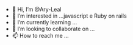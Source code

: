 - 👋 Hi, I’m @Ary-Leal
- 👀 I’m interested in ...javascript e Ruby on rails
- 🌱 I’m currently learning ...
- 💞️ I’m looking to collaborate on ...
- 📫 How to reach me ...

<!---
Ary-Leal/Ary-Leal is a ✨ special ✨ repository because its `README.md` (this file) appears on your GitHub profile.
You can click the Preview link to take a look at your changes.
--->
